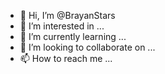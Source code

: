 - 👋 Hi, I’m @BrayanStars
- 👀 I’m interested in ...
- 🌱 I’m currently learning ...
- 💞️ I’m looking to collaborate on ...
- 📫 How to reach me ...

<!---
BrayanStars/BrayanStars is a ✨ special ✨ repository because its `README.md` (this file) appears on your GitHub profile.
You can click the Preview link to take a look at your changes.
--->
